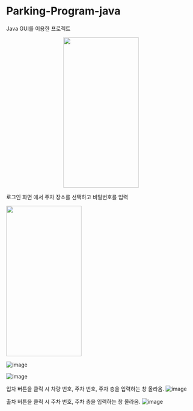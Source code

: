 # Parking-Program-java
Java GUI를 이용한 프로젝트

<center><img src="https://github.com/Gdm0714/Parking-Program-java/assets/50660440/edf439f6-3d36-4e84-81b4-5f00ec91c7c6.png"  width="200" height="400"></center>

로그인 화면 에서 주차 장소를 선택하고 비밀번호를 입력

<img src="https://github.com/Gdm0714/Parking-Program-java/assets/50660440/b9cb5fae-0c10-4017-b275-4b9d3a5a9d9e.png"  width="200" height="400"/>                                                                                                                                            

![image](https://github.com/Gdm0714/Parking-Program-java/assets/50660440/97e64b2f-81a5-4456-90f0-5f09f84d1fa3)

![image](https://github.com/Gdm0714/Parking-Program-java/assets/50660440/05ee84b0-c3bb-43be-a3d1-021484d31392)

입차 버튼을 클릭 시 차량 번호, 주차 번호, 주차 층을 입력하는 창 올라옴.
![image](https://github.com/Gdm0714/Parking-Program-java/assets/50660440/14e537d3-ca0b-4fbc-9692-e3582a3e4749)

출차 버튼을 클릭 시 주차 번호, 주차 층을 입력하는 창 올라옴.
![image](https://github.com/Gdm0714/Parking-Program-java/assets/50660440/7dfc1a57-aefe-4333-b67f-888796fcfdd1)
